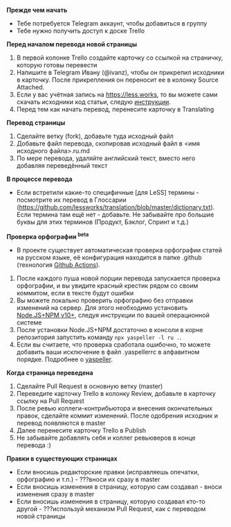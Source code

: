**Прежде чем начать**

* Тебе потребуется Telegram аккаунт, чтобы добавиться в группу
* Тебе нужно получить доступ к доске Trello

**Перед началом перевода новой страницы**

1. В первой колонке Trello создайте карточку со ссылкой на страничку, которую готовы перевести
1. Напишите в Telegram Ивану (@ivanz), чтобы он прикрепил исходники в карточку.  После прикрепления он переносит ее в колонку Source Attached.
1. Если у вас учётная запись на https://less.works, то вы можете сами скачать исходники код статьи, следую [инструкции](https://less.works/resources/translation).
1. Перед тем как начать перевод, перенесите карточку в Translating

**Перевод страницы**

1. Сделайте ветку (fork), добавьте туда исходный файл
1. Добавьте файл перевода, скопировав исходный файл в <имя исходного файла>.ru.md
1. По мере перевода, удаляйте английский текст, вместо него добавляя переведённый текст

**В процессе перевода**

* Если встретили какие-то специфичные [для LeSS] термины - посмотрите их перевод в Глоссарии (https://github.com/lessworks/translation/blob/master/dictionary.txt). Если термина там ещё нет - добавьте. Не забывайте про большие буквы для этих терминов (Продукт, Бэклог, Спринт и т.д.)

**Проверка орфографии <sup>beta</beta>**
* В проекте существует автоматическая проверка орфографии статей на русском языке, её конфигурация находится в папке .github (технология [Github Actions](https://github.com/lessworks/translation/actions)).
1. После каждого пуша новой порции перевода запускается проверка орфографии, и вы увидите красный крестик рядом со своим коммитом, если в тексте будут ошибки
1. Вы можете локально проверить орфографию без отправки изменений на сервер. Для этого необходимо установить [Node.JS+NPM v10+](https://nodejs.org/ru/download/), следуя инструкции по вашей операционной системе
1. После установки Node.JS+NPM достаточно в консоли в корне репозитория запустить команду ```npx yaspeller -l ru .```.
1. Если вы считаете, что проверка сработала ошибочно, то можете добавить ваши исключение в файл .yaspellerrc в алфавитном порядке. Подробнее о [yaspeller](https://github.com/hcodes/yaspeller).

**Когда страница переведена**

1. Сделайте Pull Request в основную ветку (master)
1. Переведите карточку Trello в колонку Review, добавьте в карточку ссылку на Pull Request
1. После ревью коллеги-контрибьютора и внесения окончательных правок, сделайте коммит изменений. После одобрения исходник и перевод появляются в master 
1. Далее перенесите карточку Trello в Publish
1. Не забывайте добавлять себя и коллег ревьюверов в конце перевода :)

**Правки в существующих страницах**

- Если вносишь редакторские правки (исправляешь опечатки, орфографию и т.п.) - ???вноси их сразу в master
- Если вносишь изменения в страницу, которую сам создавал - вноси изменения сразу в master
- Если вносишь изменения в страницу, которую создавал кто-то другой - ???используй механизм Pull Request, как с переводом новой страницы
